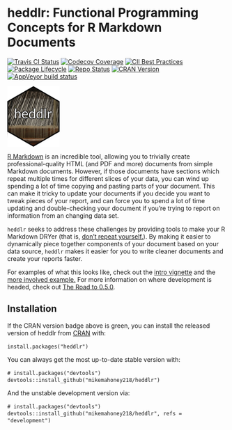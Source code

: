 <!-- README.md is generated from README.Rmd. Please edit that file -->
heddlr: Functional Programming Concepts for R Markdown Documents
================================================================

<!-- badges: start -->
[![Travis CI
Status](https://travis-ci.com/mikemahoney218/heddlr.svg?branch=master)](https://travis-ci.com/mikemahoney218/heddlr)
[![Codecov
Coverage](https://codecov.io/gh/mikemahoney218/heddlr/branch/master/graph/badge.svg)](https://codecov.io/gh/mikemahoney218/heddlr?branch=master)
[![CII Best
Practices](https://bestpractices.coreinfrastructure.org/projects/3535/badge)](https://bestpractices.coreinfrastructure.org/projects/3535)
[![Package
Lifecycle](https://img.shields.io/badge/lifecycle-maturing-blue.svg)](https://www.tidyverse.org/lifecycle/)
[![Repo
Status](https://www.repostatus.org/badges/latest/active.svg)](https://www.repostatus.org/)
[![CRAN
Version](https://www.r-pkg.org/badges/version/heddlr)](https://cran.r-project.org/package=heddlr)
[![AppVeyor build
status](https://ci.appveyor.com/api/projects/status/github/mikemahoney218/heddlr?branch=master&svg=true)](https://ci.appveyor.com/project/mikemahoney218/heddlr)
<!-- badges: end -->
<img src="man/figures/heddlr-badge.png" alt="Heddlr hex badge" width = 120px align = "middle">

[R Markdown](https://github.com/rstudio/rmarkdown) is an incredible
tool, allowing you to trivially create professional-quality HTML (and
PDF and more) documents from simple Markdown documents. However, if
those documents have sections which repeat multiple times for different
slices of your data, you can wind up spending a lot of time copying and
pasting parts of your document. This can make it tricky to update your
documents if you decide you want to tweak pieces of your report, and can
force you to spend a lot of time updating and double-checking your
document if you’re trying to report on information from an changing data
set.

`heddlr` seeks to address these challenges by providing tools to make
your R Markdown DRYer (that is, [don’t repeat
yourself.](https://r4ds.had.co.nz/functions.html#when-should-you-write-a-function)).
By making it easier to dynamically piece together components of your
document based on your data source, `heddlr` makes it easier for you to
write cleaner documents and create your reports faster.

For examples of what this looks like, check out the [intro
vignette](https://mikemahoney218.github.io/heddlr/articles/modular-reporting-with-heddlr.html)
and the [more involved
example.](https://mikemahoney218.github.io/heddlr/flights-example/flexdashboards-with-heddlr.html)
For more information on where development is headed, check out [The Road
to 0.5.0](https://github.com/mikemahoney218/heddlr/issues/1).

Installation
------------

If the CRAN version badge above is green, you can install the released
version of heddlr from [CRAN](https://CRAN.R-project.org) with:

    install.packages("heddlr")

You can always get the most up-to-date stable version with:

    # install.packages("devtools")
    devtools::install_github("mikemahoney218/heddlr")

And the unstable development version via:

    # install.packages("devtools")
    devtools::install_github("mikemahoney218/heddlr", refs = "development")
